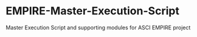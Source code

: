 # EMPIRE-Master-Execution-Script
Master Execution Script and supporting modules for ASCI EMPIRE project
